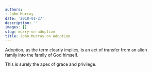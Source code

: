```yaml
---
authors:
- John Murray
date: '2018-01-27'
description: ''
images: []
slug: murry-on-adoption
title: John Murray on Adoption
---
```


Adoption, as the term clearly implies, is an act of transfer from an alien family into the family of God himself.

This is surely the apex of grace and privilege.